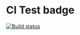 # CI Test badge

[![Build status](https://ci.appveyor.com/api/projects/status/l6aivnxlyulnlpk8?svg=true)](https://ci.appveyor.com/project/IrinaGinger/testing3)